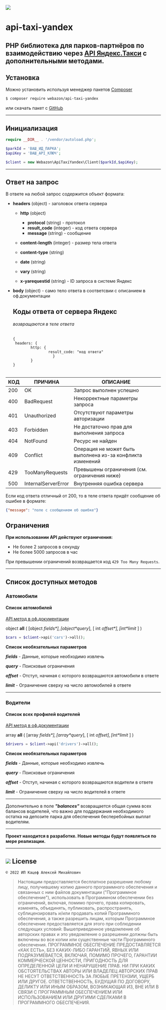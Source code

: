 ![](https://storage.yandexcloud.net/webazon/github/yandex_pro.webp)

# api-taxi-yandex

## PHP библиотека для парков-партнёров по взаимодействию через [API Яндекс.Такси](https://fleet.taxi.yandex.ru/api/docs/concepts/index.html) с дополнительными методами.

## Установка

Можно установить используя менеджер пакетов [Composer](https://getcomposer.org)

```bash
$ composer require webazon/api-taxi-yandex
```

или скачать пакет с [GitHub](https://github.com/i-pinchuk/php-yandex-taxi-api)

------

## Инициализация

```php
require __DIR__ . '/vendor/autoload.php';

$parkId = 'ВАШ_ИД_ПАРКА';
$apiKey = 'ВАШ_API_КЛЮЧ';

$client = new Webazon\ApiTaxiYandex\Client($parkId,$apiKey);
```

------

## Ответ на запрос

В ответе на любой запрос содержится объект формата:

- **headers** (object) - заголовок ответа сервера

  - **http** (object) 
    - **protocol** (string) - протокол
    - **result_code** (integer) - код ответа сервера
    - **message** (string) - сообщение
    
  - **content-length** (integer) - размер тела ответа
  
  - **content-type** (string)
  
  - **date** (string)
  
  - **vary** (string)
  
  - **x-yarequestid** (string) - ID запроса в системе Яндекс
  
- **body** (object) - само тело ответа в соответсвии с описанием в оф.документации

  
  
  ## Коды ответа от сервера Яндекс
  
  ###### возвращаются в теле ответа
  
  ```
  {
   headers: {
       	  http: {
                  result_code: "код ответа"
            	    }
   		  }
  }
  ```
  
  ###### 

| КОД  | ПРИЧИНА             | ОПИСАНИЕ                                                   |
| :--- | ------------------- | ---------------------------------------------------------- |
| 200  | OK                  | Запрос выполнен успешно                                    |
| 400  | BadRequest          | Некорректные параметры запроса                             |
| 401  | Unauthorized        | Отсутствуют параметры авторизации                          |
| 403  | Forbidden           | Не достаточно прав для выполнения запроса                  |
| 404  | NotFound            | Ресурс не найден                                           |
| 409  | Conflict            | Операция не может быть выполнена из-за конфликта изменений |
| 429  | TooManyRequests     | Превышены ограничения (см. ограничения ниже)               |
| 500  | InternalServerError | Внутренняя ошибка сервера                                  |

Если код ответа отличный от 200, то в теле ответа придёт сообщение об ошибке в формате:

```json
{"message": "поле с сообщением об ошибке"}
```

## Ограничения

**При использовании API действуют ограничения:**

* Не более 2 запросов в секунду
* Не более 5000 запросов в час

При превышении ограничений возвращается код `429 Too Many Requests`.

------



## Список доступных методов

### Автомобили

#### Список автомобилей
[API метод в оф.документации](https://fleet.taxi.yandex.ru/api/docs/reference/Cars/v1_parks_cars_list_post.html) 

object **all** ( [object *$fields*] ,[object *$query*], [ int *$offset* ], [ int *$limit* ] )

```php
$cars = $client->api('cars')->all();
```

**Список необязательных параметров**

***fields***         -  Данные, которые необходимо извлечь

***query***         - Поисковые ограничения

***offset***        - Отступ, начиная с которого возвращаются автомобили в ответе

***limit***          - Ограничение сверху на число автомобилей в ответе

------

### Водители

#### Список всех профилей водителей
[API метод в оф.документации](https://fleet.taxi.yandex.ru/api/docs/reference/DriverProfiles/v1_parks_driver-profiles_list_post.html) 

array **all** ( [array *$fields*] ,[array *$query*], [ int *$offset ], [ int *$limit* ] )

```php
$drivers = $client->api('drivers')->all();
```

**Список необязательных параметров**

***fields***        -  Данные, которые необходимо извлечь

***query***        - Поисковые ограничения

***offset***        - Отступ, начиная с которого возвращаются водители в ответе

***limit***          - Ограничение сверху на число водителей в ответе

------

Дополнительно в поле ***"balances"*** возвращается общая сумма всех балансов водителей, что важно для поддержания необходимого остатка на депозите парка для обеспечения бесперебойных выплат водителям.

------



**Проект находится в разработке. Новые методы будут появляться по мере реализации.**

------




## ![](https://storage.yandexcloud.net/webazon/github/massachusetts_institute_of_technology.png) License  

  ```русский
  © 2022 ИП Кацеф Алексей Михайлович
  ```

>  Настоящим предоставляется бесплатное разрешение любому лицу, получившему копию
  данного программного обеспечения и связанных с ним файлов документации ("Программное обеспечение"), использовать в Программном обеспечении без ограничений, включая, помимо прочего, права копировать, изменять, объединять, публиковать, распространять, сублицензировать и/или продавать копий Программного обеспечения, а также разрешить лицам, которым Программное обеспечение предоставляется для этого при соблюдении следующих условий:
>  Вышеприведенное уведомление об авторских правах и это уведомление о разрешении должны быть включены во все копии или существенные части Программного обеспечения.
>  ПРОГРАММНОЕ ОБЕСПЕЧЕНИЕ ПРЕДОСТАВЛЯЕТСЯ «КАК ЕСТЬ», БЕЗ КАКИХ-ЛИБО ГАРАНТИЙ, ЯВНЫХ ИЛИ ПОДРАЗУМЕВАЕТСЯ, ВКЛЮЧАЯ, ПОМИМО ПРОЧЕГО, ГАРАНТИИ КОММЕРЧЕСКОЙ ЦЕННОСТИ, ПРИГОДНОСТЬ ДЛЯ ОПРЕДЕЛЕННОЙ ЦЕЛИ И НЕНАРУШЕНИЕ ПРАВ. НИ ПРИ КАКИХ ОБСТОЯТЕЛЬСТВАХ АВТОРЫ ИЛИ ВЛАДЕЛЕЦ АВТОРСКИХ ПРАВ НЕ НЕСУТ ОТВЕТСТВЕННОСТЬ ЗА ЛЮБЫЕ ПРЕТЕНЗИИ, УЩЕРБ ИЛИ ДРУГОЕ. ОТВЕТСТВЕННОСТЬ, БУДУЩАЯ ПО ДОГОВОРУ, ДЕЛИКТУ ИЛИ ИНЫМ ОБРАЗОМ, ВОЗНИКАЮЩАЯ ИЗ, ВНЕ ИЛИ В СВЯЗИ С ПРОГРАММНЫМ ОБЕСПЕЧЕНИЕМ ИЛИ ИСПОЛЬЗОВАНИЕМ ИЛИ ДРУГИМИ СДЕЛКАМИ В ПРОГРАММНОГО ОБЕСПЕЧЕНИЯ.



  